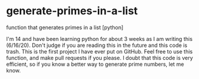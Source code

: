 # generate-primes-in-a-list
function that generates primes in a list [python]

I'm 14 and have been learning python for about 3 weeks as I am writing this (6/16/20). Don't judge if you are reading this in the future and this code is trash. This is the first project I have ever put on GitHub. Feel free to use this function, and make pull requests if you please. I doubt that this code is very efficient, so if you know a better way to generate prime numbers, let me know.
